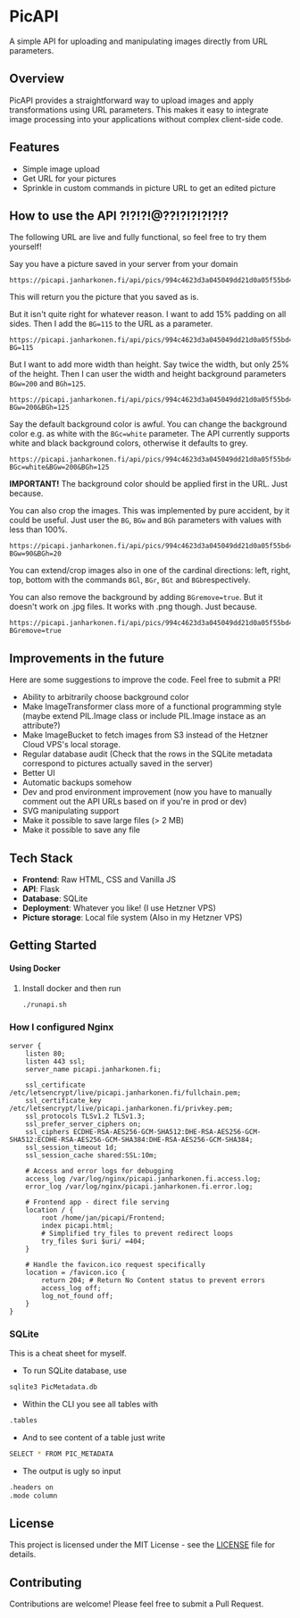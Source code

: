 # PicAPI

A simple API for uploading and manipulating images directly from URL parameters.

## Overview

PicAPI provides a straightforward way to upload images and apply transformations using URL parameters. This makes it easy to integrate image processing into your applications without complex client-side code.

## Features

- Simple image upload
- Get URL for your pictures
- Sprinkle in custom commands in picture URL to get an edited picture

## How to use the API ?!?!?!@??!?!?!?!?!?

The following URL are live and fully functional, so feel free to try them yourself!

Say you have a picture saved in your server from your domain
```
https://picapi.janharkonen.fi/api/pics/994c4623d3a045049dd21d0a05f55bd4.png
```
This will return you the picture that you saved as is.

But it isn't quite right for whatever reason.
I want to add 15% padding on all sides. Then I add the `BG=115` to the URL as a parameter.
```
https://picapi.janharkonen.fi/api/pics/994c4623d3a045049dd21d0a05f55bd4.png?BG=115
```
But I want to add more width than height. Say twice the width, but only 25% of the height. Then I can user the width and height background parameters `BGw=200` and `BGh=125`.
```
https://picapi.janharkonen.fi/api/pics/994c4623d3a045049dd21d0a05f55bd4.png?BGw=200&BGh=125
```
Say the default background color is awful. You can change the background color e.g. as white with the `BGc=white` parameter. The API currently supports white and black background colors, otherwise it defaults to grey.
```
https://picapi.janharkonen.fi/api/pics/994c4623d3a045049dd21d0a05f55bd4.png?BGc=white&BGw=200&BGh=125
```
**IMPORTANT!** The background color should be applied first in the URL. Just because.

You can also crop the images. This was implemented by pure accident, by it could be useful. Just user the `BG`, `BGw` and `BGh` parameters with values with less than 100%.
```
https://picapi.janharkonen.fi/api/pics/994c4623d3a045049dd21d0a05f55bd4.png?BGw=90&BGh=20
```
You can extend/crop images also in one of the cardinal directions: left, right, top, bottom with the commands `BGl`, `BGr`, `BGt` and `BGb`respectively.

You can also remove the background by adding `BGremove=true`. But it doesn't work on .jpg files. It works with .png though. Just because.
```
https://picapi.janharkonen.fi/api/pics/994c4623d3a045049dd21d0a05f55bd4.png?BGremove=true
```
## Improvements in the future
Here are some suggestions to improve the code. Feel free to submit a PR!
- Ability to arbitrarily choose background color
- Make ImageTransformer class more of a functional programming style (maybe extend PIL.Image class or include PIL.Image instace as an attribute?)
- Make ImageBucket to fetch images from S3 instead of the Hetzner Cloud VPS's local storage.
- Regular database audit (Check that the rows in the SQLite metadata correspond to pictures actually saved in the server)
- Better UI
- Automatic backups somehow
- Dev and prod environment improvement (now you have to manually comment out the API URLs based on if you're in prod or dev)
- SVG manipulating support
- Make it possible to save large files (> 2 MB)
- Make it possible to save any file
## Tech Stack

- **Frontend**: Raw HTML, CSS and Vanilla JS
- **API**: Flask
- **Database**: SQLite
- **Deployment**: Whatever you like! (I use Hetzner VPS)
- **Picture storage**: Local file system (Also in my Hetzner VPS)

## Getting Started

#### Using Docker

1. Install docker and then run
   ```bash
   ./runapi.sh
   ```
### How I configured Nginx

```nginx
server {
    listen 80;
    listen 443 ssl;
    server_name picapi.janharkonen.fi;

    ssl_certificate /etc/letsencrypt/live/picapi.janharkonen.fi/fullchain.pem;
    ssl_certificate_key /etc/letsencrypt/live/picapi.janharkonen.fi/privkey.pem;
    ssl_protocols TLSv1.2 TLSv1.3;
    ssl_prefer_server_ciphers on;
    ssl_ciphers ECDHE-RSA-AES256-GCM-SHA512:DHE-RSA-AES256-GCM-SHA512:ECDHE-RSA-AES256-GCM-SHA384:DHE-RSA-AES256-GCM-SHA384;
    ssl_session_timeout 1d;
    ssl_session_cache shared:SSL:10m;

    # Access and error logs for debugging
    access_log /var/log/nginx/picapi.janharkonen.fi.access.log;
    error_log /var/log/nginx/picapi.janharkonen.fi.error.log;

    # Frontend app - direct file serving
    location / {
        root /home/jan/picapi/Frontend;
        index picapi.html;
        # Simplified try_files to prevent redirect loops
        try_files $uri $uri/ =404;
    }

    # Handle the favicon.ico request specifically
    location = /favicon.ico {
        return 204; # Return No Content status to prevent errors
        access_log off;
        log_not_found off;
    }
}
```

### SQLite
This is a cheat sheet for myself.
 - To run SQLite database, use
```bash
sqlite3 PicMetadata.db
```
 - Within the CLI you see all tables with
```bash
.tables
```
 - And to see content of a table just write
```bash
SELECT * FROM PIC_METADATA
```
 - The output is ugly so input
```bash
.headers on
.mode column
```
## License

This project is licensed under the MIT License - see the [LICENSE](LICENSE) file for details.

## Contributing

Contributions are welcome! Please feel free to submit a Pull Request.
